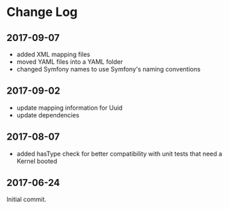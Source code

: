 Change Log
==========

2017-09-07
----------

 * added XML mapping files
 * moved YAML files into a YAML folder
 * changed Symfony names to use Symfony's naming conventions

2017-09-02
----------

 * update mapping information for Uuid
 * update dependencies

2017-08-07
----------

 * added hasType check for better compatibility with unit tests that need a Kernel booted

2017-06-24
----------

Initial commit.
